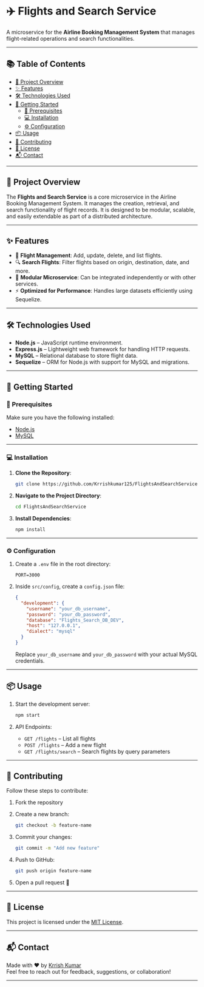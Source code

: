 # ✈️ Flights and Search Service

A microservice for the **Airline Booking Management System** that manages flight-related operations and search functionalities.

---

## 📚 Table of Contents

- [📌 Project Overview](#-project-overview)
- [✨ Features](#-features)
- [🛠️ Technologies Used](#-technologies-used)
- [🚀 Getting Started](#-getting-started)
  - [🧰 Prerequisites](#-prerequisites)
  - [💻 Installation](#-installation)
  - [⚙️ Configuration](#️-configuration)
- [📦 Usage](#-usage)
- [🤝 Contributing](#-contributing)
- [📄 License](#-license)
- [📬 Contact](#-contact)

---

## 📌 Project Overview

The **Flights and Search Service** is a core microservice in the Airline Booking Management System. It manages the creation, retrieval, and search functionality of flight records. It is designed to be modular, scalable, and easily extendable as part of a distributed architecture.

---

## ✨ Features

- 🛫 **Flight Management**: Add, update, delete, and list flights.
- 🔍 **Search Flights**: Filter flights based on origin, destination, date, and more.
- 🧩 **Modular Microservice**: Can be integrated independently or with other services.
- ⚡ **Optimized for Performance**: Handles large datasets efficiently using Sequelize.

---

## 🛠️ Technologies Used

- **Node.js** – JavaScript runtime environment.
- **Express.js** – Lightweight web framework for handling HTTP requests.
- **MySQL** – Relational database to store flight data.
- **Sequelize** – ORM for Node.js with support for MySQL and migrations.

---

## 🚀 Getting Started

### 🧰 Prerequisites

Make sure you have the following installed:

- [Node.js](https://nodejs.org/en/download/)
- [MySQL](https://dev.mysql.com/downloads/)

---

### 💻 Installation

1. **Clone the Repository**:

   ```bash
   git clone https://github.com/Krrishkumar125/FlightsAndSearchService.git
   ```

2. **Navigate to the Project Directory**:

   ```bash
   cd FlightsAndSearchService
   ```

3. **Install Dependencies**:

   ```bash
   npm install
   ```

---

### ⚙️ Configuration

1. Create a `.env` file in the root directory:

   ```env
   PORT=3000
   ```

2. Inside `src/config`, create a `config.json` file:

   ```json
   {
     "development": {
       "username": "your_db_username",
       "password": "your_db_password",
       "database": "Flights_Search_DB_DEV",
       "host": "127.0.0.1",
       "dialect": "mysql"
     }
   }
   ```

   Replace `your_db_username` and `your_db_password` with your actual MySQL credentials.

---

## 📦 Usage

1. Start the development server:

   ```bash
   npm start
   ```

2. API Endpoints:

   - `GET /flights` – List all flights
   - `POST /flights` – Add a new flight
   - `GET /flights/search` – Search flights by query parameters

---

## 🤝 Contributing

Follow these steps to contribute:

1. Fork the repository
2. Create a new branch:

   ```bash
   git checkout -b feature-name
   ```

3. Commit your changes:

   ```bash
   git commit -m "Add new feature"
   ```

4. Push to GitHub:

   ```bash
   git push origin feature-name
   ```

5. Open a pull request 🚀

---

## 📄 License

This project is licensed under the [MIT License](LICENSE).

---

## 📬 Contact

Made with ❤️ by [Krrish Kumar](mailto:krrishkumar2028@gmail.com)  
Feel free to reach out for feedback, suggestions, or collaboration!

---
